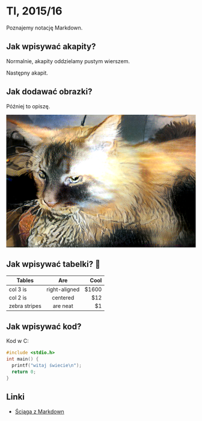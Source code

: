 # TI, 2015/16

Poznajemy notację Markdown.

## Jak wpisywać akapity?

Normalnie, akapity oddzielamy pustym wierszem.

Następny akapit.

## Jak dodawać obrazki?

Później to opiszę.

![mój tygrysek](my_tiger.png)

## Jak wpisywać tabelki? :imp:

| Tables        | Are           | Cool  |
| ------------- |:-------------:| -----:|
| col 3 is      | right-aligned | $1600 |
| col 2 is      | centered      |   $12 |
| zebra stripes | are neat      |    $1 |

## Jak wpisywać kod?

Kod w C:

```c
#include <stdio.h>
int main() {
  printf("witaj świecie\n");
  return 0;
}
```

## Linki

* [Ściąga z Markdown](https://help.github.com/articles/basic-writing-and-formatting-syntax/)

